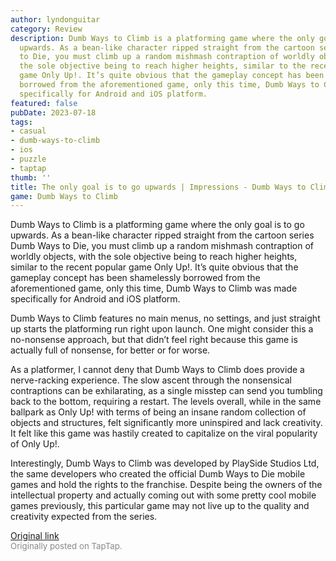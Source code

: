 ```yaml
---
author: lyndonguitar
category: Review
description: Dumb Ways to Climb is a platforming game where the only goal is to go
  upwards. As a bean-like character ripped straight from the cartoon series Dumb Ways
  to Die, you must climb up a random mishmash contraption of worldly objects, with
  the sole objective being to reach higher heights, similar to the recent popular
  game Only Up!. It’s quite obvious that the gameplay concept has been shamelessly
  borrowed from the aforementioned game, only this time, Dumb Ways to Climb was made
  specifically for Android and iOS platform.
featured: false
pubDate: 2023-07-18
tags:
- casual
- dumb-ways-to-climb
- ios
- puzzle
- taptap
thumb: ''
title: The only goal is to go upwards | Impressions - Dumb Ways to Climb
game: Dumb Ways to Climb
---
```

Dumb Ways to Climb is a platforming game where the only goal is to go upwards. As a bean-like character ripped straight from the cartoon series Dumb Ways to Die, you must climb up a random mishmash contraption of worldly objects, with the sole objective being to reach higher heights, similar to the recent popular game Only Up!. It’s quite obvious that the gameplay concept has been shamelessly borrowed from the aforementioned game, only this time, Dumb Ways to Climb was made specifically for Android and iOS platform.

Dumb Ways to Climb features no main menus, no settings, and just straight up starts the platforming run right upon launch. One might consider this a no-nonsense approach, but that didn’t feel right because this game is actually full of nonsense, for better or for worse.

As a platformer, I cannot deny that Dumb Ways to Climb does provide a nerve-racking experience. The slow ascent through the nonsensical contraptions can be exhilarating, as a single misstep can send you tumbling back to the bottom, requiring a restart. The levels overall, while in the same ballpark as Only Up! with terms of being an insane random collection of objects and structures, felt significantly more uninspired and lack creativity. It felt like this game was hastily created to capitalize on the viral popularity of Only Up!.

Interestingly, Dumb Ways to Climb was developed by PlaySide Studios Ltd, the same developers who created the official Dumb Ways to Die mobile games and hold the rights to the franchise. Despite being the owners of the intellectual property and actually coming out with some pretty cool mobile games previously, this particular game may not live up to the quality and creativity expected from the series.

[Original link](https://m.taptap.io/post/6018261?share_id=f60550bdaa9c&utm_medium=share&utm_source=discord)<br><span style="font-size: 0.95em; color: #888;">Originally posted on TapTap.</span>